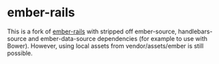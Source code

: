 # ember-rails

This is a fork of [ember-rails](https://github.com/emberjs/ember-rails) with stripped off ember-source, handlebars-source and ember-data-source dependencies (for example to use with Bower).
However, using local assets from vendor/assets/ember is still possible.
